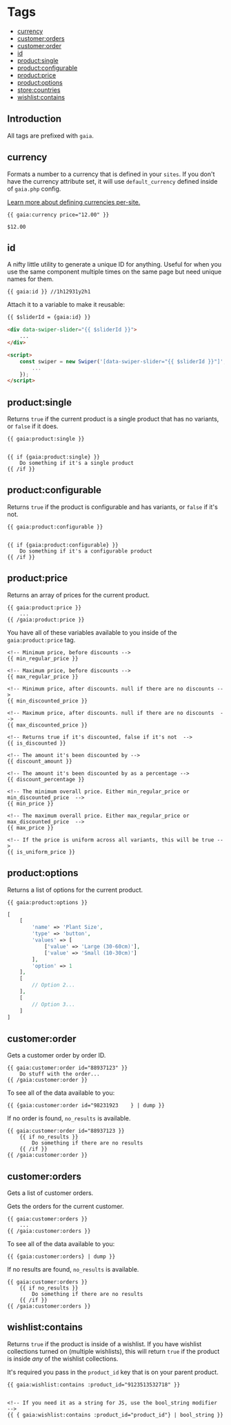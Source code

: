 # Tags

<div class="column-nav">

- [currency](#currency)
- [customer:orders](#customer-orders)
- [customer:order](#customer-order)
- [id](#id)
- [product:single](#product-single)
- [product:configurable](#product-configurable)
- [product:price](#product-price)
- [product:options](#product-options)
- [store:countries](#store-countries)
- [wishlist:contains](#test)

</div>


## Introduction
All tags are prefixed with `gaia`.


## currency
Formats a number to a currency that is defined in your `sites`. If you don't have the currency attribute set, it will use `default_currency` defined inside of `gaia.php` config. 

[Learn more about defining currencies per-site.](#)

```twig
{{ gaia:currency price="12.00" }}

$12.00
```


## id
A nifty little utility to generate a unique ID for anything. Useful for when you use the same component multiple times on the same page but need unique names for them. 

```twig
{{ gaia:id }} //1h12931y2h1
```

Attach it to a variable to make it reusable:

```html
{{ $sliderId = {gaia:id} }}

<div data-swiper-slider="{{ $sliderId }}">
	...
</div>

<script>
	const swiper = new Swiper('[data-swiper-slider="{{ $sliderId }}"]', {
		...
	});
</script>
```


## product:single
Returns `true` if the current product is a single product that has no variants, or `false` if it does.

```twig
{{ gaia:product:single }}


{{ if {gaia:product:single} }}
    Do something if it's a single product
{{ /if }}
```

## product:configurable
Returns `true` if the product is configurable and has variants, or `false` if it's not.

```twig
{{ gaia:product:configurable }}


{{ if {gaia:product:configurable} }}
    Do something if it's a configurable product
{{ /if }}
```


## product:price
Returns an array of prices for the current product. 

```twig
{{ gaia:product:price }}
    ...
{{ /gaia:product:price }}
```

You have all of these variables available to you inside of the `gaia:product:price` tag. 


```twig
<!-- Minimum price, before discounts -->
{{ min_regular_price }}

<!-- Maximum price, before discounts -->
{{ max_regular_price }}

<!-- Minimum price, after discounts. null if there are no discounts -->
{{ min_discounted_price }}

<!-- Maximum price, after discounts. null if there are no discounts  -->
{{ max_discounted_price }}

<!-- Returns true if it's discounted, false if it's not  -->
{{ is_discounted }}

<!-- The amount it's been discounted by -->
{{ discount_amount }}

<!-- The amount it's been discounted by as a percentage -->
{{ discount_percentage }}

<!-- The minimum overall price. Either min_regular_price or min_discounted_price  -->
{{ min_price }}

<!-- The maximum overall price. Either max_regular_price or max_discounted_price  -->
{{ max_price }}

<!-- If the price is uniform across all variants, this will be true -->
{{ is_uniform_price }}
```

## product:options
Returns a list of options for the current product.  

```twig
{{ gaia:product:options }}
```

```php
[
    [
        'name' => 'Plant Size',
        'type' => 'button',
        'values' => [
            ['value' => 'Large (30-60cm)'],
            ['value' => 'Small (10-30cm)']
        ],
        'option' => 1
    ],
    [
        // Option 2...
    ],
    [
        // Option 3...
    ]
]
```

## customer:order
Gets a customer order by order ID.

```twig
{{ gaia:customer:order id="88937123" }}
    Do stuff with the order...
{{ /gaia:customer:order }}
```

To see all of the data available to you:
```twig
{{ {gaia:customer:order id="98231923    } | dump }}
```

If no order is found, `no_results` is available.
```twig
{{ gaia:customer:order id="88937123 }}
    {{ if no_results }}
        Do something if there are no results
    {{ /if }}
{{ /gaia:customer:order }}
```


## customer:orders
Gets a list of customer orders.

Gets the orders for the current customer.

```twig
{{ gaia:customer:orders }}
    ...
{{ /gaia:customer:orders }}
```

To see all of the data available to you:
```twig
{{ {gaia:customer:orders} | dump }}
```

If no results are found, `no_results` is available.
```twig
{{ gaia:customer:orders }}
    {{ if no_results }}
        Do something if there are no results
    {{ /if }}
{{ /gaia:customer:orders }}
```

## wishlist:contains
Returns `true` if the product is inside of a wishlist. If you have wishlist collections turned on (multiple wishlists), this will return `true` if the product is inside _any_ of the wishlist collections. 

It's required you pass in the `product_id` key that is on your parent product.

```twig
{{ gaia:wishlist:contains :product_id="9123513532718" }}


<!-- If you need it as a string for JS, use the bool_string modifier  -->
{{ { gaia:wishlist:contains :product_id="product_id"} | bool_string }}
```
